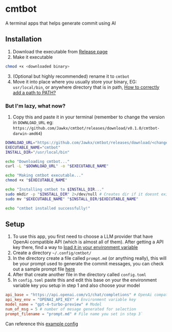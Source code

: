 # cmtbot

A terminal apps that helps generate commit using AI

## Installation

1. Download the executable from [Release page](https://github.com/Jawkx/cmtbot/releases)
2. Make it executable 

``` bash
chmod +x <downloaded binary>
```
3. (Optional but highly recommended) rename it to `cmtbot`
4. Move it into place where you usually store your binary, EG: `usr/local/bin`, or anywhere directory that is in path, [How to correctly add a path to PATH?](https://unix.stackexchange.com/questions/26047/how-to-correctly-add-a-path-to-path) 
### But I'm lazy, what now?

1. Copy this and paste it in your terminal (remember to change the version in `DOWNLOAD_URL` eg: `https://github.com/Jawkx/cmtbot/releases/download/v0.1.0/cmtbot-darwin-amd64`)

``` bash
DOWNLOAD_URL="https://github.com/Jawkx/cmtbot/releases/download/<change to version you want>/cmtbot-darwin-amd64"
EXECUTABLE_NAME="cmtbot"
INSTALL_DIR="/usr/local/bin"

echo "Downloading cmtbot..."
curl -L "$DOWNLOAD_URL" -o "$EXECUTABLE_NAME"

echo "Making cmtbot executable..."
chmod +x "$EXECUTABLE_NAME"

echo "Installing cmtbot to $INSTALL_DIR..."
sudo mkdir -p "$INSTALL_DIR" 2>/dev/null # Creates dir if it doesnt exist, suppress errors if it does.
sudo mv "$EXECUTABLE_NAME" "$INSTALL_DIR/$EXECUTABLE_NAME"

echo "cmtbot installed successfully!"
```

## Setup

1. To use this app, you first need to choose a LLM provider that have OpenAi compatible API (which is almost all of them). After getting a API key there, find a way to [load it in your environment variable](https://www.perplexity.ai/search/zsh-how-to-add-key-to-environm-escTutp0SJOINLwFpsu4VQ)
2. Create a directory `~/.config/cmtbot/`
3. In the directory create a file called `prompt.md` (or anything really), this will be your prompt used to generate the commit messages, you can check out a sample prompt file [here](https://github.com/Jawkx/cmtbot/blob/master/DOCS/EXAMPLE_CONFIG/prompt.md)
4. After that create another file in the directory called `config.toml`
5. In `config.toml` paste this and edit this base on your the environment variable key you setup in step 1 and also choose your model

``` toml
api_base = "https://api.openai.com/v1/chat/completions" # OpenAi compatible Api root
api_key_env = "OPENAI_API_KEY" # Environment variable key
model_name = "gpt-4-turbo-preview" # Model
num_of_msg = 5 # number of mesage generated for selection
prompt_filename = "prompt.md" # File name you set in step 3`
```

Can reference this [example config](https://github.com/Jawkx/cmtbot/tree/master/DOCS/EXAMPLE_CONFIG/)
